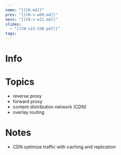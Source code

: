 ```yaml
---
name: "[[CN.md]]"
prev: "[[CN-v-w09.md]]"
next: "[[CN-v-w11.md]]"
slides:
  - "[[CN-s15-CDN.pdf]]"
tags:
---
```



# Info


# Topics
- reverse proxy
- forward proxy
- content distribution network (CDN)
- overlay routing


# Notes
- CDN optimize traffic with caching and replication